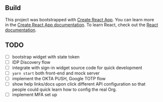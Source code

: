 
## Build

This project was bootstrapped with [Create React App](https://github.com/facebook/create-react-app).
You can learn more in the [Create React App documentation](https://facebook.github.io/create-react-app/docs/getting-started).
To learn React, check out the [React documentation](https://reactjs.org/).

## TODO

- [ ] bootstrap widget with state token
- [ ] IDP Discovery flow
- [ ] integrate with sign-in widget source code for quick development
- [ ] `yarn start` both front-end and mock server
- [ ] implement the OKTA PUSH, Google TOTP flow
- [ ] show help links/docs upon click different API configuration so that people could quick learn how to config the real Org.
- [ ] implement MFA set up
